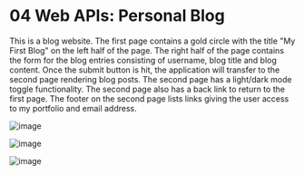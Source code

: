 # 04 Web APIs: Personal Blog

This is a blog website.  The first page contains a gold circle with the title "My First Blog" on the left half of the page.  The right half of the page contains the form for the blog entries consisting of username, blog title and blog content.  Once the submit button is hit, the application will transfer to the second page rendering blog posts. The second page has a light/dark mode toggle functionality.  The second page also has a back link to return to the first page.  The footer on the second page lists links giving the user access to my portfolio and email address.

![image](https://github.com/tlitschgi/challenge_4/assets/169003509/49bd5024-b418-47f6-8203-599b714e138a)

![image](https://github.com/tlitschgi/challenge_4/assets/169003509/3115a3a7-e28a-43dc-874b-8b3450f9dab5)

![image](https://github.com/tlitschgi/challenge_4/assets/169003509/0268e950-73b3-4cb3-837a-4a6a81bf8f4f)


